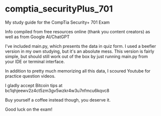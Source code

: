 # comptia_securityPlus_701
My study guide for the CompTia Security+ 701 Exam

Info compiled from free resources online (thank you content creators) as well as from Google AI/ChatGPT 

I've included main.py, which presents the data in quiz form. I used a beefier version in my own studying, but it's an absolute mess. This version is fairly simple, but should still work out of the box by just running main.py from your IDE or terminal interface.

In addition to pretty much memorizing all this data, I scoured Youtube for practice question videos.  

I gladly accept Bitcoin tips at bc1qhjeewv2z4ct5zm3gv5wzkr4w3u7nfmcu6kqvc8

Buy yourself a coffee instead though, you deserve it.

Good luck on the exam!
